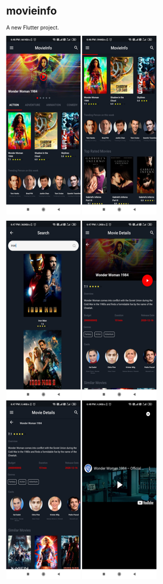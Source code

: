 # movieinfo

A new Flutter project.

<img src="https://github.com/Devildk384/MovieInfo-App/blob/main/screen1.jpg" height="480" width="200"/> <img src="https://github.com/Devildk384/MovieInfo-App/blob/main/screen2.jpg" height="480" width="200"/>

<img src="https://github.com/Devildk384/MovieInfo-App/blob/main/screen3.jpg" height="480" width="200"/>
<img src="https://github.com/Devildk384/MovieInfo-App/blob/main/screen4.jpg" height="480" width="200"/>
<img src="https://github.com/Devildk384/MovieInfo-App/blob/main/screen5.jpg" height="480" width="200"/>
<img src="https://github.com/Devildk384/MovieInfo-App/blob/main/screen6.jpg" height="480" width="200"/>
